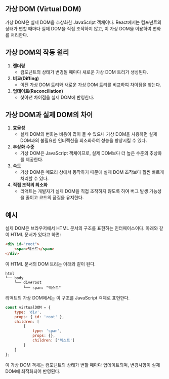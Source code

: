 ## 가상 DOM (Virtual DOM)

가상 DOM은 실제 DOM을 추상화한 JavaScript 객체이다. React에서는 컴포넌트의 상태가 변할 때마다 실제 DOM을 직접 조작하지 않고, 이 가상 DOM을 이용하여 변화를 처리한다.

## 가상 DOM의 작동 원리

1. **렌더링**
   - 컴포넌트의 상태가 변경될 때마다 새로운 가상 DOM 트리가 생성된다.
2. **비교(Diffing)**
   - 이전 가상 DOM 트리와 새로운 가상 DOM 트리를 비교하여 차이점을 찾는다.
3. **업데이트(Reconciliation)**
   - 찾아낸 차이점을 실제 DOM에 반영한다.

## 가상 DOM과 실제 DOM의 차이

1. **효율성**
   - 실제 DOM의 변화는 비용이 많이 들 수 있으나 가상 DOM을 사용하면 실제 DOM과의 불필요한 인터랙션을 최소화하여 성능을 향상시킬 수 있다.
2. **추상화 수준**
   - 가상 DOM은 JavaScript 객체이므로, 실제 DOM보다 더 높은 수준의 추상화를 제공한다.
3. **속도**
   - 가상 DOM은 메모리 상에서 동작하기 때문에 실제 DOM 조작보다 훨씬 빠르게 처리할 수 있다.
4. **직접 조작의 최소화**
   - 리액트는 개발자가 실제 DOM을 직접 조작하지 않도록 하여 버그 발생 가능성을 줄이고 코드의 품질을 유지한다.

## 예시

실제 DOM은 브라우저에서 HTML 문서의 구조를 표현하는 인터페이스이다. 아래와 같이 HTML 문서가 있다고 하면:

```html
<div id="root">
    <span>텍스트</span>
</div>
```

이 HTML 문서의 DOM 트리는 아래와 같이 된다.

```
html
└── body
    └── div#root
        └── span: "텍스트"
```

리액트의 가상 DOM에서는 이 구조를 JavaScript 객체로 표현한다.

```javascript
const virtualDOM = {
    type: 'div',
    props: { id: 'root' },
    children: [
        {
            type: 'span',
            props: {},
            children: ['텍스트']
        }
    ]
};
```

이 가상 DOM 객체는 컴포넌트의 상태가 변할 때마다 업데이트되며, 변경사항이 실제 DOM에 최적화되어 반영된다.